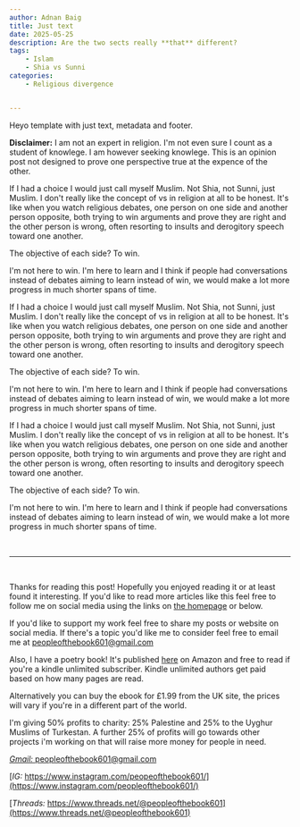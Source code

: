 ```yaml
---
author: Adnan Baig 
title: Just text
date: 2025-05-25 
description: Are the two sects really **that** different?
tags: 
    - Islam
    - Shia vs Sunni
categories:
    - Religious divergence


---
```


Heyo template with just text, metadata and footer.

<!--more-->

**Disclaimer:** I am not an expert in religion. I'm not even sure I count as a student of knowlege. I am however seeking knowlege. This is an opinion post not designed to prove one perspective true at the expence of the other.

If I had a choice I would just call myself Muslim. Not Shia, not Sunni, just Muslim. I don't really like the concept of vs in religion at all to be honest. It's like when you watch religious debates, one person on one side and another person opposite, both trying to win arguments and prove they are right and the other person is wrong, often resorting to insults and derogitory speech toward one another.

The objective of each side? To win.

I'm not here to win. I'm here to learn and I think if people had conversations instead of debates aiming to learn instead of win, we would make a lot more progress in much shorter spans of time.

If I had a choice I would just call myself Muslim. Not Shia, not Sunni, just Muslim. I don't really like the concept of vs in religion at all to be honest. It's like when you watch religious debates, one person on one side and another person opposite, both trying to win arguments and prove they are right and the other person is wrong, often resorting to insults and derogitory speech toward one another.

The objective of each side? To win.

I'm not here to win. I'm here to learn and I think if people had conversations instead of debates aiming to learn instead of win, we would make a lot more progress in much shorter spans of time.

If I had a choice I would just call myself Muslim. Not Shia, not Sunni, just Muslim. I don't really like the concept of vs in religion at all to be honest. It's like when you watch religious debates, one person on one side and another person opposite, both trying to win arguments and prove they are right and the other person is wrong, often resorting to insults and derogitory speech toward one another.

The objective of each side? To win.

I'm not here to win. I'm here to learn and I think if people had conversations instead of debates aiming to learn instead of win, we would make a lot more progress in much shorter spans of time.



<br>

---

<br>

Thanks for reading this post! Hopefully you enjoyed reading it or at least found it interesting. If you'd like to read more articles like this feel free to follow me on social media using the links on [the homepage](https://peopleofthebook.co.uk) or below.

If you'd like to support my work feel free to share my posts or website on social media. If there's a topic you'd like me to consider feel free to email me at peopleofthebook601@gmail.com

Also, I have a poetry book! It's published [here](https://amzn.eu/d/3nzHMT6) on Amazon and free to read if you're a kindle unlimited subscriber. Kindle unlimited authors get paid based on how many pages are read.

Alternatively you can buy the ebook for £1.99 from the UK site, the prices will vary if you're in a different part of the world.

I'm giving 50% profits to charity: 25% Palestine and 25% to the Uyghur Muslims of Turkestan. A further 25% of profits will go towards other projects i'm working on that will raise more money for people in need.

[*Gmail:* peopleofthebook601@gmail.com](peopleofthebook601@gmail.com)

[*IG:* https://www.instagram.com/peopeofthebook601/](https://www.instagram.com/peopleofthebook601/)

[*Threads:* https://www.threads.net/@peopleofthebook601](https://www.threads.net/@peopleofthebook601)

